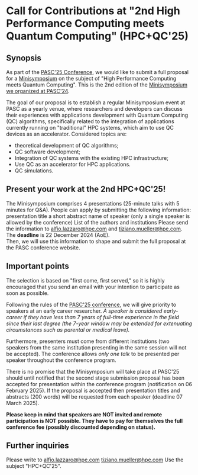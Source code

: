 # Call for Contributions at "2nd High Performance Computing meets Quantum Computing" (HPC+QC'25)

## Synopsis

As part of the [PASC'25 Conference](https://pasc25.pasc-conference.org/), we would like to submit a full proposal for a [Minisymposium](https://pasc25.pasc-conference.org/submission/guidelines-for-minisymposia/) on the subject of "High Performance Computing meets Quantum Computing". This is the 2nd edition of the [Minisymposium we organized at PASC'24](https://pasc24.pasc-conference.org/session/?sess=sess160).

The goal of our proposal is to establish a regular Minisymposium event at PASC as a yearly venue, where researchers and developers can discuss their experiences with applications development with Quantum Computing (QC) algorithms, specifically related to the integration of applications currently running on "traditional" HPC systems, which aim to use QC devices as an accelerator. Considered topics are:
- theoretical development of QC algorithms;
- QC software development;
- Integration of QC systems with the existing HPC infrastructure;
- Use QC as an accelerator for HPC applications.
- QC simulations.

## Present your work at the 2nd HPC+QC'25!

The Minisymposium comprises 4 presentations (25-minute talks with 5 minutes for Q&A). 
People can apply by submitting the following information:
presentation title 
a short abstract
name of speaker (only a single speaker is allowed by the conference)
List of the authors and institutions
Please send the information to <alfio.lazzaro@hpe.com> and <tiziano.mueller@hpe.com>. The **deadline** is 22 December 2024 (AoE).  
Then, we will use this information to shape and submit the full proposal at the PASC conference website.

## Important points

The selection is based on "first come, first served," so it is highly encouraged that you send an email with your intention to participate as soon as possible. 

Following the rules of the [PASC'25 conference](https://pasc25.pasc-conference.org/submission/guidelines-for-minisymposia/), we will give priority to speakers at an early career researcher. _A speaker is considered early-career if they have less than 7 years of full-time experience in the field since their last degree (the 7-year window may be extended for extenuating circumstances such as parental or medical leave)._

Furthermore, presenters must come from different institutions (two speakers from the same institution presenting in the same session will not be accepted). The conference allows *only one talk* to be presented per speaker throughout the conference program.

There is no promise that the Minisymposium will take place at PASC'25 should until notified that the second stage submission proposal has been accepted for presentation within the conference program (notification on 06 February 2025). If the proposal is accepted then presentation titles and abstracts (200 words) will be requested from each speaker (deadline 07 March 2025). 

**Please keep in mind that speakers are NOT invited and remote participation is NOT possible. They have to pay for themselves the full conference fee (possibly discounted depending on status).**

## Further inquiries

Please write to 
<alfio.lazzaro@hpe.com>
<tiziano.mueller@hpe.com>
Use the subject "HPC+QC'25".

